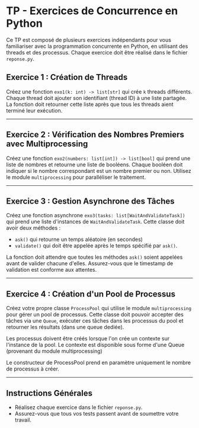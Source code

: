 # TP - Exercices de Concurrence en Python

Ce TP est composé de plusieurs exercices indépendants pour vous familiariser avec la programmation concurrente en Python, en utilisant des threads et des processus. Chaque exercice doit être réalisé dans le fichier `reponse.py`. 

## Exercice 1 : Création de Threads

Créez une fonction `exo1(k: int) -> list[str]` qui crée `k` threads différents. Chaque thread doit ajouter son identifiant (thread ID) à une liste partagée. La fonction doit retourner cette liste après que tous les threads aient terminé leur exécution.

---

## Exercice 2 : Vérification des Nombres Premiers avec Multiprocessing

Créez une fonction `exo2(numbers: list[int]) -> list[bool]` qui prend une liste de nombres et retourne une liste de booléens. Chaque booléen doit indiquer si le nombre correspondant est un nombre premier ou non. Utilisez le module `multiprocessing` pour paralléliser le traitement.

---

## Exercice 3 : Gestion Asynchrone des Tâches

Créez une fonction asynchrone `exo3(tasks: list[WaitAndValidateTask])` qui prend une liste d'instances de `WaitAndValidateTask`. Cette classe doit avoir deux méthodes :
- `ask()` qui retourne un temps aléatoire (en secondes)
- `validate()` qui doit être appelée après le temps spécifié par `ask()`.

La fonction doit attendre que toutes les méthodes `ask()` soient appelées avant de valider chacune d'elles. Assurez-vous que le timestamp de validation est conforme aux attentes.

---

## Exercice 4 : Création d'un Pool de Processus

Créez votre propre classe `ProcessPool` qui utilise le module `multiprocessing` pour gérer un pool de processus. Cette classe doit pouvoir accepter des tâches via une `Queue`, exécuter ces tâches dans les processus du pool et retourner les résultats (dans une queue dediée).

Les processus doivent être créés lorsque l'on crée un contexte sur l'instance de la pool. Le contexte est disponible sous forme d'une Queue (provenant du module multiprocessing)

Le constructeur de ProcessPool prend en paramètre uniquement le nombre de processus à créer.

---

## Instructions Générales

- Réalisez chaque exercice dans le fichier `reponse.py`.
- Assurez-vous que tous vos tests passent avant de soumettre votre travail.
```
